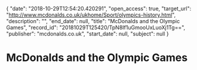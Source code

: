 {
  "date": "2018-10-29T12:54:20.420291", 
  "open_access": true, 
  "target_url": "http://www.mcdonalds.co.uk/ukhome/Sport/olympics-history.html", 
  "description": "", 
  "end_date": null, 
  "title": "McDonalds and the Olympic Games", 
  "record_id": "20181029T125420/TpN8If1uGmooUxLuoXj1Tg==", 
  "publisher": "mcdonalds.co.uk", 
  "start_date": null, 
  "subject": null
}

# McDonalds and the Olympic Games

